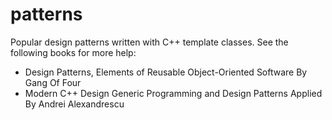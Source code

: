 patterns
========

Popular design patterns written with C++ template classes. See the following books for more help:

* Design Patterns, Elements of Reusable Object-Oriented Software By Gang Of Four
* Modern C++ Design Generic Programming and Design Patterns Applied By Andrei Alexandrescu
